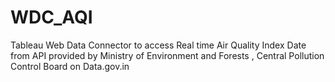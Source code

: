# WDC_AQI
Tableau Web Data Connector to access Real time Air Quality Index Date from API provided by Ministry of Environment and Forests , Central Pollution Control Board on Data.gov.in
